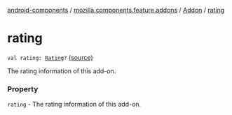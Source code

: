 [android-components](../../index.md) / [mozilla.components.feature.addons](../index.md) / [Addon](index.md) / [rating](./rating.md)

# rating

`val rating: `[`Rating`](-rating/index.md)`?` [(source)](https://github.com/mozilla-mobile/android-components/blob/master/components/feature/addons/src/main/java/mozilla/components/feature/addons/Addon.kt#L50)

The rating information of this add-on.

### Property

`rating` - The rating information of this add-on.